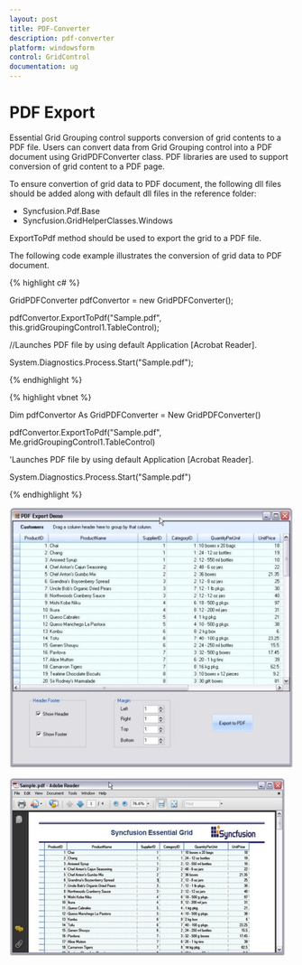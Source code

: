 ```yaml
---
layout: post
title: PDF-Converter
description: pdf-converter
platform: windowsform
control: GridControl
documentation: ug
---
```


# PDF Export

Essential Grid Grouping control supports conversion of grid contents to a PDF file. Users can convert data from Grid Grouping control into a PDF document using GridPDFConverter class. PDF libraries are used to support conversion of grid content to a PDF page. 

To ensure convertion of grid data to PDF document, the following dll files should be added along with default dll files in the reference folder:

* Syncfusion.Pdf.Base  
* Syncfusion.GridHelperClasses.Windows

ExportToPdf method should be used to export the grid to a PDF file. 

The following code example illustrates the conversion of grid data to PDF document.

{% highlight c# %}

GridPDFConverter pdfConvertor = new GridPDFConverter();

pdfConvertor.ExportToPdf("Sample.pdf", this.gridGroupingControl1.TableControl);

//Launches PDF file by using default Application [Acrobat Reader].

System.Diagnostics.Process.Start("Sample.pdf");

{% endhighlight %}

{% highlight vbnet %}

Dim pdfConvertor As GridPDFConverter = New GridPDFConverter()

pdfConvertor.ExportToPdf("Sample.pdf", Me.gridGroupingControl1.TableControl)

'Launches PDF file by using default Application [Acrobat Reader].

System.Diagnostics.Process.Start("Sample.pdf")

{% endhighlight %}

![](Grid-Grouping-Control_images/Grid-Grouping-Control_img211.jpeg)

![](Grid-Grouping-Control_images/Grid-Grouping-Control_img212.png)